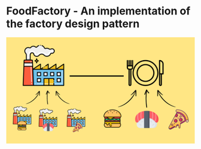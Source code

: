 # FoodFactory - An implementation of the factory design pattern 

![Food Factory](img/food_factory.png)
